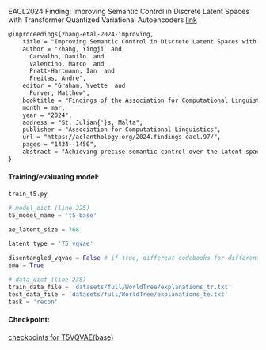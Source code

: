 EACL2024 Finding: Improving Semantic Control in Discrete Latent Spaces with Transformer Quantized Variational Autoencoders [link](https://arxiv.org/abs/2402.00723#:~:text=Experimental%20results%20indicate%20that%20T5VQVAE,%2C%20text%20transfer%2C%20and%20inference.)
```latex
@inproceedings{zhang-etal-2024-improving,
    title = "Improving Semantic Control in Discrete Latent Spaces with Transformer Quantized Variational Autoencoders",
    author = "Zhang, Yingji  and
      Carvalho, Danilo  and
      Valentino, Marco  and
      Pratt-Hartmann, Ian  and
      Freitas, Andre",
    editor = "Graham, Yvette  and
      Purver, Matthew",
    booktitle = "Findings of the Association for Computational Linguistics: EACL 2024",
    month = mar,
    year = "2024",
    address = "St. Julian{'}s, Malta",
    publisher = "Association for Computational Linguistics",
    url = "https://aclanthology.org/2024.findings-eacl.97/",
    pages = "1434--1450",
    abstract = "Achieving precise semantic control over the latent spaces of Variational AutoEncoders (VAEs) holds significant value for downstream tasks in NLP as the underlying generative mechanisms could be better localised, explained and improved upon. Recent research, however, has struggled to achieve consistent results, primarily due to the inevitable loss of semantic information in the variational bottleneck and limited control over the decoding mechanism. To overcome these challenges, we investigate discrete latent spaces in Vector Quantized Variational AutoEncoder (VQVAE) to improve semantic control and generation in Transformer-based VAEs. In particular, We propose T5VQVAE, a novel model that leverages the controllability of VQVAE to guide the self-attention mechanism in T5, exploiting its full generalization capabilities. Experimental results indicate that T5VQVAE outperforms existing state-of-the-art VAE models, including Optimus, in terms of control and preservation of semantic information across different tasks such as auto-encoding of sentences and mathematical expressions, text transfer, and inference. Moreover, T5VQVAE exhibits improved reasoning capabilities, suggesting potential applications for downstream natural language and symbolic inference tasks."
}
```
#### Training/evaluating model:
```python
train_t5.py

# model_dict (line 225)
t5_model_name = 't5-base'

ae_latent_size = 768

latent_type = 'T5_vqvae'

disentangled_vqvae = False # if true, different codebooks for different semantic roles.
ema = True

# data_dict (line 238)
train_data_file = 'datasets/full/WorldTree/explanations_tr.txt'
test_data_file = 'datasets/full/WorldTree/explanations_te.txt'
task = 'recon'
```
#### Checkpoint:

[checkpoints for T5VQVAE(base)](https://drive.google.com/drive/folders/1RfKr1RvMXuaJICzjYKqqpnaeAU_rCH3W?usp=sharing)
